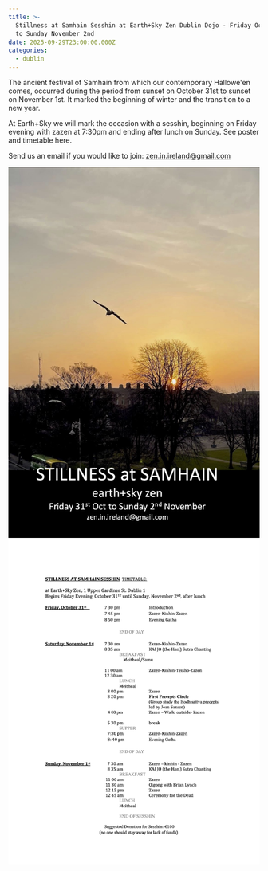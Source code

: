 ```yaml
---
title: >-
  Stillness at Samhain Sesshin at Earth+Sky Zen Dublin Dojo - Friday Oct. 31st
  to Sunday November 2nd
date: 2025-09-29T23:00:00.000Z
categories:
  - dublin
---
```


The ancient festival of Samhain from which our contemporary Hallowe'en comes, occurred during the period from sunset on October 31st to sunset on November 1st. It marked the beginning of winter and the transition to a new year.

At Earth+Sky we will mark the occasion with a sesshin, beginning on Friday evening with zazen at 7:30pm and ending after lunch on Sunday. See poster and timetable here.

Send us an email if you would like to join: [zen.in.ireland@gmail.com](mailto:zen.in.ireland@gmail.com)

![](</img/SAMHAIN 2025.jpg>)![](</img/Hallowe'en Sesshin 2025 Timetable_1.jpg>)
